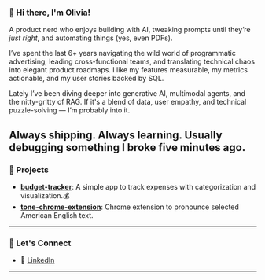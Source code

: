 ### 👋 Hi there, I'm Olivia!

A product nerd who enjoys building with AI, tweaking prompts until they’re *just right*, and automating things (yes, even PDFs).

I’ve spent the last 6+ years navigating the wild world of programmatic advertising, leading cross-functional teams, and translating technical chaos into elegant product roadmaps. I like my features measurable, my metrics actionable, and my user stories backed by SQL.

Lately I’ve been diving deeper into generative AI, multimodal agents, and the nitty-gritty of RAG. If it's a blend of data, user empathy, and technical puzzle-solving — I’m probably into it.

Always shipping. Always learning. Usually debugging something I broke five minutes ago.
---

### 🧩 Projects

- **[budget-tracker](https://github.com/oliviazqy/budget-tracker)**: A simple app to track expenses with categorization and visualization.💰
- **[tone-chrome-extension](https://github.com/oliviazqy/tone-chrome-extension)**: Chrome extension to pronounce selected American English text. 

---

### 📌 Let's Connect 

- 💼 [LinkedIn](https://www.linkedin.com/in/qingyangolivia/)

---

